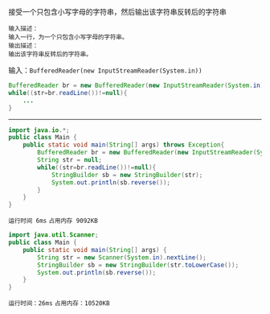 
接受一个只包含小写字母的字符串，然后输出该字符串反转后的字符串
```
输入描述：
输入一行，为一个只包含小写字母的字符串。
输出描述：
输出该字符串反转后的字符串。
```
输入：`BufferedReader(new InputStreamReader(System.in))`  
```java
BufferedReader br = new BufferedReader(new InputStreamReader(System.in));
while((str=br.readLine())!=null){
    ...
}
```
***
```java
import java.io.*;
public class Main {
    public static void main(String[] args) throws Exception{
        BufferedReader br = new BufferedReader(new InputStreamReader(System.in));
        String str = null;
        while((str=br.readLine())!=null){
            StringBuilder sb = new StringBuilder(str);
            System.out.println(sb.reverse());
        }
    }
}
```
`运行时间 6ms`
`占用内存 9092KB`


```java
import java.util.Scanner;
public class Main {
    public static void main(String[] args) {
        String str = new Scanner(System.in).nextLine();
        StringBuilder sb = new StringBuilder(str.toLowerCase());
        System.out.println(sb.reverse());
    }
}
```
`运行时间：26ms`
`占用内存：10520KB`
